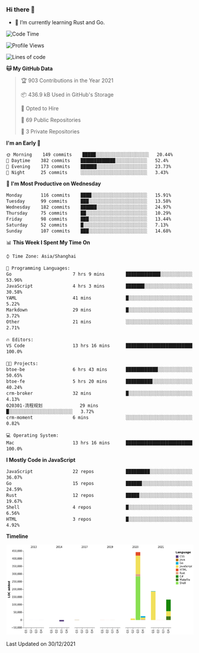 ### Hi there 👋

- 🌱 I’m currently learning Rust and Go.

<!--START_SECTION:waka-->
![Code Time](http://img.shields.io/badge/Code%20Time-62%20hrs%2054%20mins-blue)

![Profile Views](http://img.shields.io/badge/Profile%20Views-12-blue)

![Lines of code](https://img.shields.io/badge/From%20Hello%20World%20I%27ve%20Written-792%20Thousand%20lines%20of%20code-blue)

**🐱 My GitHub Data** 

> 🏆 903 Contributions in the Year 2021
 > 
> 📦 436.9 kB Used in GitHub's Storage 
 > 
> 💼 Opted to Hire
 > 
> 📜 69 Public Repositories 
 > 
> 🔑 3 Private Repositories  
 > 
**I'm an Early 🐤** 

```text
🌞 Morning    149 commits    █████░░░░░░░░░░░░░░░░░░░░   20.44% 
🌆 Daytime    382 commits    █████████████░░░░░░░░░░░░   52.4% 
🌃 Evening    173 commits    ██████░░░░░░░░░░░░░░░░░░░   23.73% 
🌙 Night      25 commits     ░░░░░░░░░░░░░░░░░░░░░░░░░   3.43%

```
📅 **I'm Most Productive on Wednesday** 

```text
Monday       116 commits    ████░░░░░░░░░░░░░░░░░░░░░   15.91% 
Tuesday      99 commits     ███░░░░░░░░░░░░░░░░░░░░░░   13.58% 
Wednesday    182 commits    ██████░░░░░░░░░░░░░░░░░░░   24.97% 
Thursday     75 commits     ██░░░░░░░░░░░░░░░░░░░░░░░   10.29% 
Friday       98 commits     ███░░░░░░░░░░░░░░░░░░░░░░   13.44% 
Saturday     52 commits     █░░░░░░░░░░░░░░░░░░░░░░░░   7.13% 
Sunday       107 commits    ███░░░░░░░░░░░░░░░░░░░░░░   14.68%

```


📊 **This Week I Spent My Time On** 

```text
⌚︎ Time Zone: Asia/Shanghai

💬 Programming Languages: 
Go                       7 hrs 9 mins        █████████████░░░░░░░░░░░░   53.96% 
JavaScript               4 hrs 3 mins        ███████░░░░░░░░░░░░░░░░░░   30.58% 
YAML                     41 mins             █░░░░░░░░░░░░░░░░░░░░░░░░   5.22% 
Markdown                 29 mins             █░░░░░░░░░░░░░░░░░░░░░░░░   3.72% 
Other                    21 mins             ░░░░░░░░░░░░░░░░░░░░░░░░░   2.71%

🔥 Editors: 
VS Code                  13 hrs 16 mins      █████████████████████████   100.0%

🐱‍💻 Projects: 
btoe-be                  6 hrs 43 mins       ████████████░░░░░░░░░░░░░   50.65% 
btoe-fe                  5 hrs 20 mins       ██████████░░░░░░░░░░░░░░░   40.24% 
crm-broker               32 mins             █░░░░░░░░░░░░░░░░░░░░░░░░   4.13% 
020301-流程规划              29 mins             █░░░░░░░░░░░░░░░░░░░░░░░░   3.72% 
crm-moment               6 mins              ░░░░░░░░░░░░░░░░░░░░░░░░░   0.82%

💻 Operating System: 
Mac                      13 hrs 16 mins      █████████████████████████   100.0%

```

**I Mostly Code in JavaScript** 

```text
JavaScript               22 repos            █████████░░░░░░░░░░░░░░░░   36.07% 
Go                       15 repos            ██████░░░░░░░░░░░░░░░░░░░   24.59% 
Rust                     12 repos            █████░░░░░░░░░░░░░░░░░░░░   19.67% 
Shell                    4 repos             █░░░░░░░░░░░░░░░░░░░░░░░░   6.56% 
HTML                     3 repos             █░░░░░░░░░░░░░░░░░░░░░░░░   4.92%

```


**Timeline**

![Chart not found](https://raw.githubusercontent.com/elton/elton/main/charts/bar_graph.png) 


 Last Updated on 30/12/2021
<!--END_SECTION:waka-->

<!--
**elton/elton** is a ✨ _special_ ✨ repository because its `README.md` (this file) appears on your GitHub profile.

Here are some ideas to get you started:

- 🔭 I’m currently working on ...
- 🌱 I’m currently learning ...
- 👯 I’m looking to collaborate on ...
- 🤔 I’m looking for help with ...
- 💬 Ask me about ...
- 📫 How to reach me: ...
- 😄 Pronouns: ...
- ⚡ Fun fact: ...
-->
